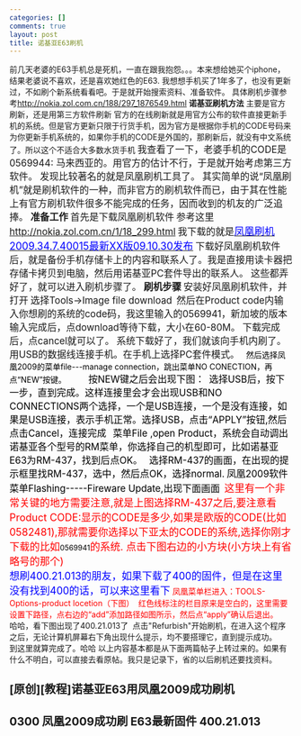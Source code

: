 ```yaml
--- 
categories: []
comments: true
layout: post
title: 诺基亚E63刷机
---
```

前几天老婆的E63手机总是死机，一直在跟我抱怨。。。本来想给她买个iphone，结果老婆说不喜欢，还是喜欢她红色的E63.
我想想手机买了1年多了，也没有更新过，不如刷个新系统看看吧。于是就开始搜索资料、准备软件。
具体刷机步骤参考<a href="http://nokia.zol.com.cn/188/297_1876549.html">http://nokia.zol.com.cn/188/297_1876549.html</a>
<strong>诺基亚刷机方法</strong>
主要是官方刷新，还是用第三方软件刷新
官方的在线刷新就是用官方公布的软件直接更新手机的系统。但是官方更新只限于行货手机，因为官方是根据你手机的CODE号码来为你更新手机系统的，如果你手机的CODE是外国的，那刷新后，就没有中文系统了。所以这个不适合大多数水货手机
<span style="font-size: larger">我查看了一下，老婆手机的CODE是0569944: 马来西亚的。用官方的估计不行，于是就开始考虑第三方软件。</span>
<span style="font-size: larger">发现比较著名的就是凤凰刷机工具了。</span>
<span style="font-size: larger">其实简单的说“凤凰刷机”就是刷机软件的一种，而非官方的刷机软件而已，由于其在性能上有官方刷机软件很多不能完成的任务，因而收到的机友的广泛追捧。</span>
<span style="font-size: larger"><strong>准备工作</strong></span>
<span style="font-size: larger">首先是下载凤凰刷机软件</span>
<span style="font-size: larger">参考这里<a href="http://nokia.zol.com.cn/1/18_299.html">http://nokia.zol.com.cn/1/18_299.html</a></span>
<span style="font-size: larger">我下载的就是<a target="_blank" href="http://nokia.zol.com.cn/1/18_299.html"><font color="#ff00ff" size="4"><font color="#0000ff">凤凰刷机2009.34.7.40015最新XX版09.10.30发</font><font color="#0000ff">布</font></font></a></span>
<span style="font-size: larger">下载好凤凰刷机软件后，就是备份手机存储卡上的内容和联系人了。我是直接用读卡器把存储卡拷贝到电脑，然后用诺基亚PC套件导出的联系人。</span>
<span style="font-size: larger">这些都弄好了，就可以进入刷机步骤了。</span>
<strong><span style="font-size: larger">刷机步骤</span></strong>
<span style="font-size: larger">安装好凤凰刷机软件，并打开</span>
<span style="font-size: larger">选择Tools->Image file download</span>
<span style="font-size: larger"><img alt="" src="http://xinlogs.com/attachment/1264663937_51217132.jpg"></span>
<span style="font-size: larger">然后在Product code内输入你想刷的系统的code码，我这里输入的0569941，新加坡的版本</span>
<span style="font-size: larger">输入完成后，点download等待下载，大小在60-80M。</span>
<span style="font-size: larger">下载完成后，点cancel就可以了。</span>
<span style="font-size: larger">系统下载好了，我们就该向手机内刷了。用USB的数据线连接手机。在手机上选择PC套件模式。</span>
 
<span style="color: #000000">然后选择凤凰2009的菜单file---manage connection，跳出菜单NO CONECTION，再点“NEW”按键。</span>
 
 
 
 
<img alt="" src="http://xinlogs.com/attachment/1264664253_65333f35.jpg">
<span style="font-size: larger"><span style="color: #000000">按NEW键之后会出现下图：</span></span>
<font color="#ff0000" size="4"><img alt="" src="http://xinlogs.com/attachment/1264664287_3506a5b8.jpg"></font>
<span style="color: #000000"><span style="font-size: larger">选择USB后，按下一步，直到完成。这样连接里会才会出现USB和NO CONNECTIONS两个选择，一个是USB连接，一个是没有连接，如果是USB连接，表示手机正常。选择USB，点击“APPLY”按钮,然后点击Cancel，连接完成</span></span>
<span style="color: #000000"><span style="font-size: larger"><img alt="" src="http://xinlogs.com/attachment/1264664448_3028ece2.jpg"></span></span>
<span style="color: #000000"><span style="font-size: larger"><img alt="" src="http://xinlogs.com/attachment/1264664448_6929f4a7.jpg"></span></span>
<span style="font-size: larger"><span style="color: #000000">菜单File ,open Product，系统会自动调出诺基亚各个型号的RM菜单，你选择自己的机型即可，比如诺基亚E63为RM-437，找到后点OK。</span></span>
<span style="font-size: larger"><span style="color: #000000"><img alt="" src="http://xinlogs.com/attachment/1264664526_7710f9ab.jpg"></span></span>
<span style="font-size: larger"><span style="color: #000000"><img alt="" src="http://xinlogs.com/attachment/1264664526_22505832.jpg"></span></span>
<span style="font-size: larger"><span style="color: #000000">选择RM-437的画面，在出现的提示框里找RM-437，选中，然后点OK，选择normal.</span></span>
<span style="font-size: larger"><span style="color: #000000">凤凰2009软件菜单Flashing-----Fireware Update,出现下面画面</span></span>
<span style="font-size: larger"><span style="color: #000000"><img alt="" src="http://xinlogs.com/attachment/1264664646_26236df9.jpg"></span></span>
<span style="font-size: larger"><span style="color: #000000"><font color="#ff0000" size="4">这里有一个非常关键的地方需要注意,就是上图选择RM-437之后,要注意看Product CODE:显示的CODE是多少,如果是欧版的CODE(比如0582481),那就需要你选择以下亚太的CODE的系统,选择你刚才下载的比如<font color="#000000" size="2">0569941</font>的系统. 点击下图右边的小方块(小方块上有省略号的那个)</font><br></span></span>
<font size="4"><font color="#0000ff">想刷400.21.013的朋友，如果下载了400的固件，但是在这里没有找到400的话，可以来这里看下</font></font>
<font color="#ff0000">凤凰菜单栏进入：<font color="#ff0000">TOOLS-Options-product locetion</font>（下图）</font>
<font color="#ff0000"><img alt="" src="http://xinlogs.com/attachment/1264664826_9821f55e.jpg"></font>
<font color="#ff0000">红色线标注的栏目原来是空白的，这里需要设置下路径，点右边的“add”添加路径如图所示，然后点“apply”确认后退出。<br></font>哈哈，看下图出现了400.21.013了
<img alt="" src="http://xinlogs.com/attachment/1264664973_70886098.jpg">
点击"Refurbish"开始刷机，在进入这个程序之后，无论计算机屏幕右下角出现什么提示，均不要搭理它，直到提示成功。
 
<img alt="" src="http://xinlogs.com/attachment/1264665091_98715898.jpg">
到这里就算完成了。哈哈
以上内容基本都是从下面两篇帖子上转过来的。如果有什么不明白，可以直接去看原帖。我只是记录下，省的以后刷机还要找资料。
<h2 style="font-size: 20px">[原创][教程]诺基亚E63用凤凰2009成功刷机</h2>
<h2 style="font-size: 20px">0300 凤凰2009成功刷 E63最新固件 400.21.013</h2>
 
